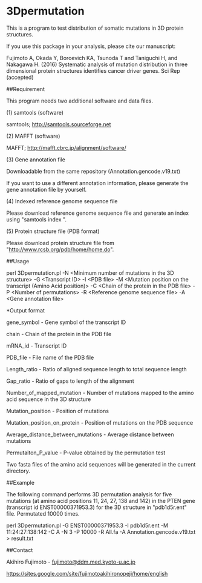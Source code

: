 # 3Dpermutation
This is a program to test distribution of somatic mutations in 3D protein structures.

If you use this package in your analysis, please cite our manuscript:

Fujimoto A, Okada Y, Boroevich KA, Tsunoda T and Taniguchi H, and Nakagawa H. (2016) Systematic analysis of mutation distribution in three dimensional protein structures identifies cancer driver genes. Sci Rep (accepted)


##Requirement

This program needs two additional software and data files.

(1) samtools (software)

samtools; http://samtools.sourceforge.net


(2) MAFFT (software)

MAFFT; http://mafft.cbrc.jp/alignment/software/


(3) Gene annotation file

Downloadable from the same repository (Annotation.gencode.v19.txt)

If you want to use a different annotation information, please generate the gene annotation file by yourself.

(4) Indexed reference genome sequence file

Please download reference genome sequence file and generate an index using "samtools index ".

(5) Protein structure file (PDB format)

Please download protein structure file from "http://www.rcsb.org/pdb/home/home.do".


##Usage

perl 3Dpermutation.pl -N \<Minimum number of mutations in the 3D structure\> -G \<Transcript ID\> -I \<PDB file\>  -M \<Mutation position on the transcript (Amino Acid position)\> -C \<Chain of the protein in the PDB file\> -P \<Number of permutations\> -R \<Reference genome sequence file\> -A \<Gene annotation file\>

*Output format

gene_symbol - Gene symbol of the transcript ID


chain - Chain of the protein in the PDB file


mRNA_id - Transcript ID


PDB_file - File name of the PDB file


Length_ratio - Ratio of aligned sequence length to total sequence length


Gap_ratio - Ratio of gaps to length of the alignment 


Number_of_mapped_mutation - Number of mutations mapped to the amino acid sequence in the 3D structure


Mutation_position - Position of mutations


Mutation_position_on_protein - Position of mutations on the PDB sequence


Average_distance_between_mutations - Average distance between mutations


Permutaiton_P_value - P-value obtained by the permutation test


Two fasta files of the amino acid sequences will be generated in the current directory.


##Example

The following command performs 3D permutation analysis for five mutations (at amino acid positions 11, 24, 27, 138 and 142) in the PTEN gene (transcript id ENST00000371953.3) for the 3D structure in "pdb1d5r.ent" file. Permutated 10000 times.

perl 3Dpermutation.pl -G ENST00000371953.3 -I pdb1d5r.ent  -M 11:24:27:138:142 -C A -N 3 -P 10000 -R All.fa -A Annotation.gencode.v19.txt > result.txt


##Contact

Akihiro Fujimoto - fujimoto@ddm.med.kyoto-u.ac.jp

https://sites.google.com/site/fujimotoakihironopeji/home/english